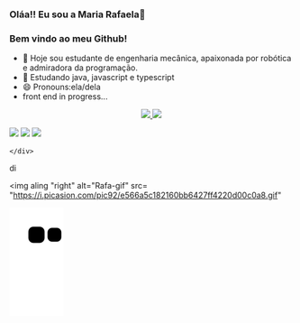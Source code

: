 ### Oláa!! Eu sou a Maria Rafaela👋
###  Bem vindo ao meu Github!

- 🔭 Hoje sou estudante de engenharia mecânica, apaixonada por robótica e admiradora da programação.
- 📘 Estudando java, javascript e typescript
- 😄 Pronouns:ela/dela
- front end in progress...

<div align="center">
  <a href="https://github.com/RaF4ela">
  <img height="130em" src="https://github-readme-stats.vercel.app/api?username=RaF4ela&show_icons=true&theme=algolia&include_all_commits=true&count_private=true"/>
  <img height="130em" src="https://github-readme-stats.vercel.app/api/top-langs/?username=RaF4ela&layout=compact&langs_count=7&theme=algolia"/>
</div>
  
  
  <div>
    
    
    
    
   <a href="https://www.instagram.com/rafaaela_arrud/" target="_blank"><img src="https://img.shields.io/badge/-Instagram-%23E4405F?style=for-the-                        badge&logo=instagram&logoColor=white" target="_blank"></a>
  <a href = "mailto:rafaelarruda150@gmail.com"><img src="https://img.shields.io/badge/Gmail-D14836?style=for-the-badge&logo=gmail&logoColor=white"                       target="_blank"></a>
  <a href="https://www.linkedin.com/in/rafaela-arruda/" target="_blank"><img src="https://img.shields.io/badge/-LinkedIn-%230077B5?style=for-the-                         badge&logo=linkedin&logoColor=white" target="_blank"></a> 
 
            
       
    </div>
  
  
  
  di <div>
 <img aling "right" alt="Rafa-gif" src= "https://i.picasion.com/pic92/e566a5c182160bb6427ff4220d00c0a8.gif"
     
  </div>
  
  ![Snake animation](https://github.com/RaF4ela/RaF4ela/blob/output/github-contribution-grid-snake.svg)
  
